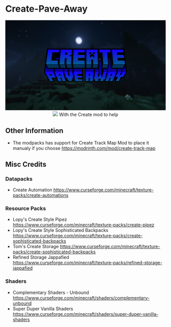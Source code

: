 # Create-Pave-Away

<div align="center">
  <img src="https://github.com/GamerVerse722/Create-Pave-Away/blob/main/Create%20Pave%20Away%20Wide.png?raw=true">
  <a href="https://discord.gg/AjE6VMmRJ4"><img src="https://dcbadge.vercel.app/api/server/AjE6VMmRJ4"></a>
  With the Create mod to help
</div>

## Other Information
- The modpacks has support for Create Track Map Mod to place it manualy if you choose https://modrinth.com/mod/create-track-map

## Misc Credits
### Datapacks
- Create Automation https://www.curseforge.com/minecraft/texture-packs/create-automations
### Resource Packs
- Lopy's Create Style Pipez https://www.curseforge.com/minecraft/texture-packs/create-pipez
- Lopy's Create Style Sophisticated Backpacks https://www.curseforge.com/minecraft/texture-packs/create-sophisticated-backpacks
- Tom's Create Storage https://www.curseforge.com/minecraft/texture-packs/create-sophisticated-backpacks
- Refined Storage Jappafied https://www.curseforge.com/minecraft/texture-packs/refined-storage-jappafied
### Shaders
- Complementary Shaders - Unbound https://www.curseforge.com/minecraft/shaders/complementary-unbound
- Super Duper Vanilla Shaders https://www.curseforge.com/minecraft/shaders/super-duper-vanilla-shaders
